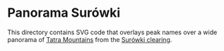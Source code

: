 # Panorama Surówki

This directory contains SVG code that overlays
peak names over a wide panorama of
[Tatra Mountains](https://en.wikipedia.org/wiki/Tatra_Mountains)
from the
[Surówki clearing](https://pl.wikipedia.org/wiki/Polana_Surówki).
